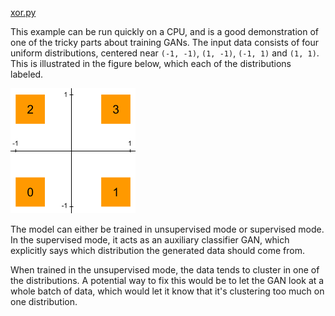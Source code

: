 [xor.py](https://github.com/codekansas/gandlf/blob/master/examples/xor.py)

This example can be run quickly on a CPU, and is a good demonstration of one of the tricky parts about training GANs. The input data consists of four uniform distributions, centered near `(-1, -1)`, `(1, -1)`, `(-1, 1)` and `(1, 1)`. This is illustrated in the figure below, which each of the distributions labeled.

![XOR Data](../resources/xor_data.png)

The model can either be trained in unsupervised mode or supervised mode. In the supervised mode, it acts as an auxiliary classifier GAN, which explicitly says which distribution the generated data should come from.

When trained in the unsupervised mode, the data tends to cluster in one of the distributions. A potential way to fix this would be to let the GAN look at a whole batch of data, which would let it know that it's clustering too much on one distribution.

